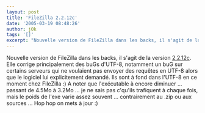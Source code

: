 ```yaml
---
layout: post
title: 'FileZilla 2.2.12c'
date: '2005-03-19 08:48:26'
author: j0k
tags: '[]'
excerpt: "Nouvelle version de FileZilla dans les backs, il s'agit de la version [2.2.12c](http://sourceforge.net/project/showfiles.php?group_id=21558&amp;package_id=15149&amp;release_id=314071).     \nElle corrige principalement des buGs d'UTF-8, notamment un buG sur certains serveurs qui ne voulaient pas envoyer des requêtes en UTF-8 alors que le logiciel lui      …"
---
```


Nouvelle version de FileZilla dans les backs, il s'agit de la version [2.2.12c](http://sourceforge.net/project/showfiles.php?group_id=21558&amp;package_id=15149&amp;release_id=314071).
Elle corrige principalement des buGs d'UTF-8, notamment un buG sur certains serveurs qui ne voulaient pas envoyer des requêtes en UTF-8 alors que le logiciel lui explicitement demandé.     Ils sont à fond dans l'UTF-8 en ce moment chez FileZilla :)   A noter que l'exécutable à encore diminuer ... passant de 4.5Mo à 3.2Mo ... je ne sais pas c'qu'ils trafiquent à chaque fois, mais le poids de l'exe varie assez souvent ... contrairement au .zip ou aux sources ...   Hop hop on mets à jour :)
